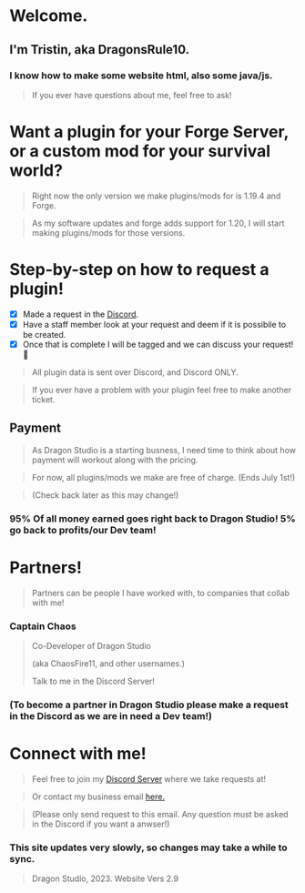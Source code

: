 # Welcome.
## I'm Tristin, aka DragonsRule10.

### I know how to make some website html, also some java/js.
> If you ever have questions about me, feel free to ask!

# Want a plugin for your Forge Server, or a custom mod for your survival world?
> Right now the only version we make plugins/mods for is 1.19.4 and Forge.

> As my software updates and forge adds support for 1.20, I will start making plugins/mods for those versions.

# Step-by-step on how to request a plugin!
- [x] Made a request in the [Discord](https://discord.gg/55kXaX8zx4).
- [x] Have a staff member look at your request and deem if it is possibile to be created.
- [x] Once that is complete I will be tagged and we can discuss your request! 🎉

> All plugin data is sent over Discord, and Discord ONLY.

> If you ever have a problem with your plugin feel free to make another ticket.

## Payment
>As Dragon Studio is a starting busness, I need time to think about how payment will workout along with the pricing.

>For now, all plugins/mods we make are free of charge. (Ends July 1st!)

>(Check back later as this may change!)

### 95% Of all money earned goes right back to Dragon Studio! 5% go back to profits/our Dev team!

# Partners!
> Partners can be people I have worked with, to companies that collab with me!
### Captain Chaos
>Co-Developer of Dragon Studio
>
>(aka ChaosFire11, and other usernames.)
>
>Talk to me in the Discord Server!


### (To become a partner in Dragon Studio please make a request in the Discord as we are in need a Dev team!)


# Connect with me!
> Feel free to join my [Discord Server](https://discord.gg/55kXaX8zx4) where we take requests at! 

> Or contact my business email [here.](mailto:tristinkorbel@gmail.com)

> (Please only send request to this email. Any question must be asked in the Discord if you want a anwser!)


### This site updates very slowly, so changes may take a while to sync.
>Dragon Studio, 2023. 
>Website Vers 2.9
